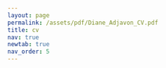 ```yaml
---
layout: page
permalink: /assets/pdf/Diane_Adjavon_CV.pdf
title: cv
nav: true
newtab: true
nav_order: 5
---
```



